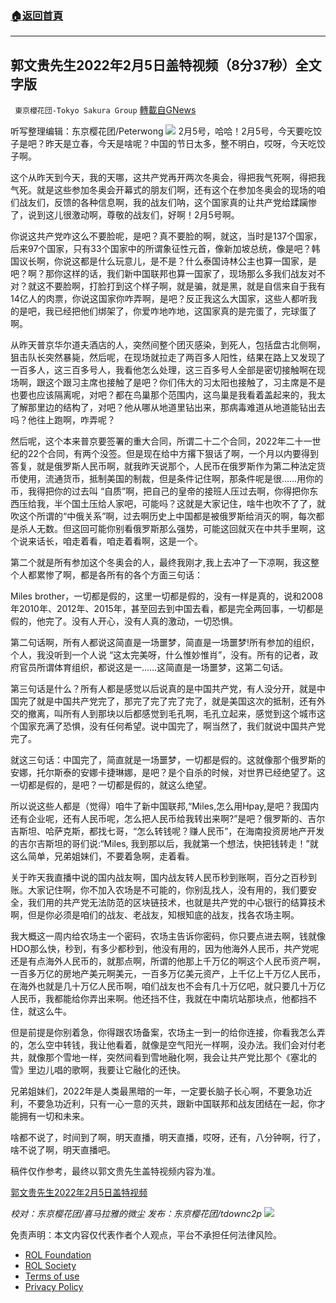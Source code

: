 ###  [:house:返回首頁](https://github.com/ourhimalayas/txt)
---


## 郭文贵先生2022年2月5日盖特视频（8分37秒）全文字版
` 東京櫻花団-Tokyo Sakura Group` [轉載自GNews](https://gnews.org/zh-hans/1963028/)

听写整理编辑：东京樱花团/Peterwong
![](https://assets.gnews.org/wp-content/uploads/2022/02/1-48.png)
2月5号，哈哈！2月5号，今天要吃饺子是吧？昨天是立春，今天是啥呢？中国的节日太多，整不明白，哎呀，今天吃饺子啊。

这个从昨天到今天，我的天哪，这共产党再开两次冬奥会，得把我气死啊，得把我气死。就是这些参加冬奥会开幕式的朋友们啊，还有这个在参加冬奥会的现场的咱们战友们，反馈的各种信息啊，我的战友们呐，这个国家真的让共产党给蹂躏惨了，说到这儿很激动啊，尊敬的战友们，好啊！2月5号啊。

你说这共产党咋这么不要脸呢，是吧？真不要脸的啊，就这，当时是137个国家，后来97个国家，只有33个国家中的所谓象征性元首，像新加坡总统，像是吧？韩国议长啊，你说这都是什么玩意儿，是不是？什么泰国诗林公主也算一国家，是吧？啊？那你这样的话，我们新中国联邦也算一国家了，现场那么多我们战友对不对？就这不要脸啊，打脸打到这个样子啊，就是骗，就是黑，就是自信来自于我有14亿人的肉票，你说这国家你咋弄啊，是吧？反正我这么大国家，这些人都听我的是吧，我已经把他们绑架了，你爱咋地咋地，这国家真的是完蛋了，完球蛋了啊。

从昨天普京华尔道夫酒店的人，突然间整个团灭感染，到死人，包括盘古北侧啊，狙击队长突然暴毙，然后呢，在现场就拉走了两百多人阳性，结果在路上又发现了一百多人，这三百多号人，我看他怎么处理，这三百多号人全部是密切接触啊在现场啊，跟这个跟习主席也接触了是吧？你们伟大的习太阳也接触了，习主席是不是也要也应该隔离呢，对吧？都在鸟巢那个范围内，这鸟巢是我看着盖起来的，我太了解那里边的结构了，对吧？他从哪从地道里钻出来，那病毒难道从地道能钻出去吗？他往上跑啊，咋弄呢？

然后呢，这个本来普京要签署的重大合同，所谓二十二个合同，2022年二十一世纪的22个合同，有两个没签。但是现在给中方撂下狠话了啊，一个月以内要得到答复，就是俄罗斯人民币啊，就我昨天说那个，人民币在俄罗斯作为第二种法定货币使用，流通货币，抵制美国的制裁，但是条件记住啊，那条件呢是很……用你的币，我得把你的过去叫 “自质”啊，把自己的皇帝的接班人压过去啊，你得把你东西压给我，半个国土压给人家吧，可能吗？这就是大家记住，啥牛也吹不了了，就吹这个所谓的“中俄关系”啊，过去啊历史上中国都是被俄罗斯给消灭的啊，每次都是杀人无数。但这回可能你别看俄罗斯那么强势，可能这回就灭在中共手里啊，这个说来话长，咱走着看，咱走着看啊，这是一个。

第二个就是所有参加这个冬奥会的人，最终我刚才,我上去冲了一下凉啊，我这整个人都累惨了啊，都是各所有的各个方面三句话：

Miles brother，一切都是假的，这里一切都是假的，没有一样是真的，说和2008年2010年、2012年、2015年，甚至回去到中国去看，都是完全两回事，一切都是假的，他完了。没有人开心，没有人真的激动，一切恐惧。

第二句话啊，所有人都说这简直是一场噩梦，简直是一场噩梦!所有参加的组织，个人，我没听到一个人说 “这太完美呀，什么惟妙惟肖”，没有。所有的记者，政府官员所谓体育组织，都说这是一……这简直是一场噩梦，这第二句话。

第三句话是什么？所有人都是感觉以后说真的是中国共产党，有人没分开，就是中国完了就是中国共产党完了，那完了完了完了完了，就是美国这次的抵制，还有外交的撤离，叫所有人到那块以后都感觉到毛孔啊，毛孔立起来，感觉到这个城市这个国家充满了恐惧，没有任何希望。说中国完了，啊当然了，我们就说中国共产党完了。

就这三句话：中国完了，简直就是一场噩梦，一切都是假的。这就像那个俄罗斯的安娜，托尔斯泰的安娜卡捷琳娜，是吧？是个自杀的时候，对世界已经绝望了。这一切都是假的，是吧？一切都是假的，就这么绝望。

所以说这些人都是（觉得）咱牛了新中国联邦,“Miles,怎么用Hpay,是吧？我国内还有企业呢，还有人民币呢，怎么把人民币给我转出来啊?”是吧？俄罗斯的、吉尔吉斯坦、哈萨克斯，都找七哥，“怎么转钱呢？赚人民币”，在海南投资房地产开发的吉尔吉斯坦的哥们说:“Miles, 我到那以后，我就第一个想法，快把钱转走！”就这么简单，兄弟姐妹们，不要着急啊，走着看。

关于昨天我直播中说的国内战友啊，国内战友转人民币秒到账啊，百分之百秒到账。大家记住啊，你不加入农场是不可能的，你别乱找人，没有用的，我们要安全，我们用的共产党无法防范的区块链技术，也就是共产党的中心银行的结算技术啊，但是你必须是咱们的战友、老战友，知根知底的战友，找各农场主啊。

我大概这一周内给农场主一个密码，农场主告诉你密码，你只要点进去啊，钱就像HDO那么快，秒到，有多少都秒到，他没有用的，因为他海外人民币，共产党呢还是有点海外人民币的，就那点啊，所谓的他那上千万亿的啊这个人民币资产啊，一百多万亿的房地产美元啊美元，一百多万亿美元资产，上千亿上千万亿人民币，在海外也就是几十万亿人民币啊，咱们战友也不会有几十万亿吧，就只要几十万亿人民币，我都能给你弄出来啊。他还挡不住，我就在中南坑站那块点，他都挡不住，就这么牛。

但是前提是你别着急，你得跟农场备案，农场主一到一的给你连接，你看我怎么弄的，怎么空中转钱，我让他看着，就像是空气阳光一样啊，没办法。我们会对付老共，就像那个雪地一样，突然间看到雪地融化啊，我会让共产党比那个《塞北的雪》里边儿唱的歌啊，我要让它融化的还快。

兄弟姐妹们，2022年是人类最黑暗的一年，一定要长脑子长心啊，不要急功近利，不要急功近利，只有一心一意的灭共，跟新中国联邦和战友团结在一起，你才能拥有一切和未来。

啥都不说了，时间到了啊，明天直播，明天直播，哎呀，还有，八分钟啊，行了，啥不说了啊，明天直播吧。

稿件仅作参考，最终以郭文贵先生盖特视频内容为准。

[郭文贵先生2022年2月5日盖特视频](https://gettr.com/post/pso6vra94f)

*校对：东京樱花团/喜马拉雅的微尘*
*发布：东京樱花团/tdownc2p*
![](https://assets.gnews.org/wp-content/uploads/2021/12/yht.jpg)
 

免责声明：本文内容仅代表作者个人观点，平台不承担任何法律风险。

- [ROL Foundation](https://rolfoundation.org/)
- [ROL Society](https://rolsociety.org/)
- [Terms of use](https://gnews.org/terms-of-use-3/)
- [Privacy Policy](https://gnews.org/privacy-policy/)

